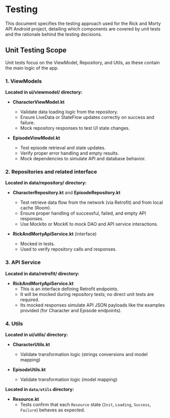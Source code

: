 # Testing

This document specifies the testing approach used for the Rick and Morty API Android project, detailing which components are covered by unit tests and the rationale behind the testing decisions.


## Unit Testing Scope

Unit tests focus on the ViewModel, Repository, and Utils, as these contain the main logic of the app.

### 1. ViewModels

**Located in ui/viewmodel/ directory:**

- **CharacterViewModel.kt**
    - Validate data loading logic from the repository.
    - Ensure LiveData or StateFlow updates correctly on success and failure.
    - Mock repository responses to test UI state changes.

- **EpisodeViewModel.kt**
    - Test episode retrieval and state updates.
    - Verify proper error handling and empty results.
    - Mock dependencies to simulate API and database behavior.


### 2. Repositories and related interface

**Located in data/repository/ directory:**

- **CharacterRepository.kt** and **EpisodeRepository.kt**
    - Test retrieve data flow from the network (via Retrofit) and from local cache (Room).
    - Ensure proper handling of successful, failed, and empty API responses.
    - Use Mockito or MockK to mock DAO and API service interactions.

- **RickAndMortyApiService.kt** (interface)
    - Mocked in tests.
    - Used to verify repository calls and responses.


### 3. API Service

**Located in data/retrofit/ directory:**

- **RickAndMortyApiService.kt**
    - This is an interface defining Retrofit endpoints.
    - It will be mocked during repository tests; no direct unit tests are required.
    - Its mocked responses simulate API JSON payloads like the examples provided (for Character and Episode endpoints).


### 4. Utils

**Located in ui/utils/ directory:**

- **CharacterUtils.kt**
    - Validate transformation logic (strings conversions and model mapping)

- **EpisodeUtils.kt**
    - Validate transformation logic (model mapping)

**Located in `data/utils` directory:**

- **Resource.kt**
    - Tests confirm that each `Resource` state (`Init`, `Loading`, `Success`, `Failure`) behaves as expected.